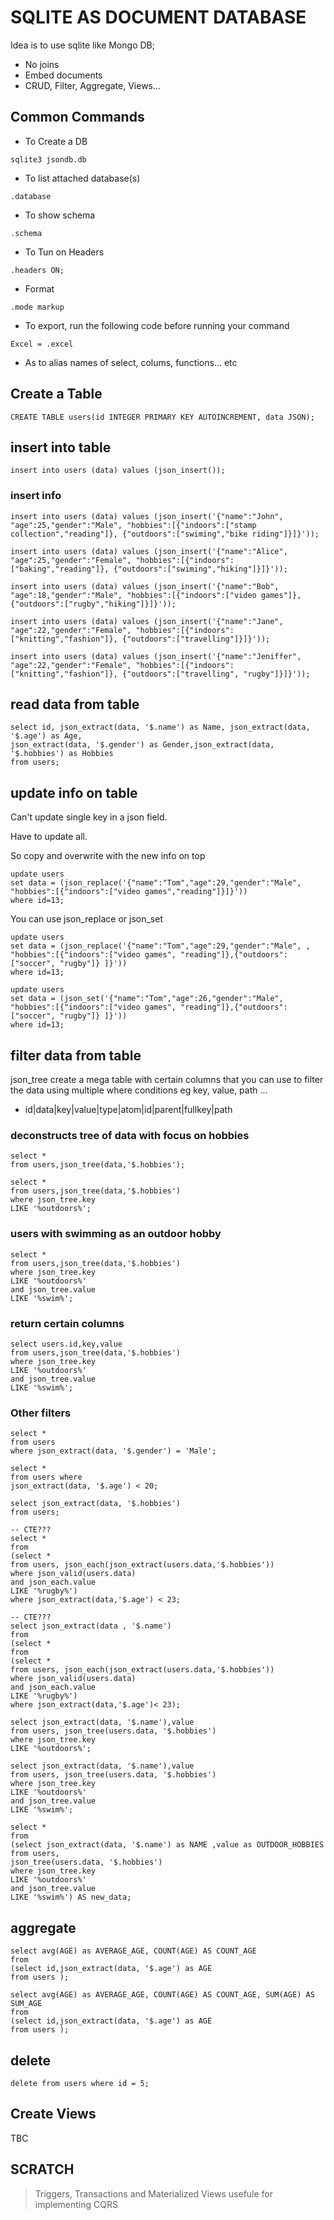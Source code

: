 
# SQLITE AS DOCUMENT DATABASE
Idea is to use sqlite like Mongo DB; 
* No joins
* Embed documents
* CRUD, Filter, Aggregate, Views... 

## Common Commands
* To Create a DB
```
sqlite3 jsondb.db
```
* To list attached database(s) 
```
.database
```
* To show schema
```
.schema
```
* To Tun on Headers 
```
.headers ON;
```
* Format
```
.mode markup
```
* To export, run the following code before running your command
```
Excel = .excel 
```
* As to alias names of select, colums, functions... etc


## Create a Table
```
CREATE TABLE users(id INTEGER PRIMARY KEY AUTOINCREMENT, data JSON);
```

## insert into table
```
insert into users (data) values (json_insert());
```

### insert info
```
insert into users (data) values (json_insert('{"name":"John", "age":25,"gender":"Male", "hobbies":[{"indoors":["stamp collection","reading"]}, {"outdoors":["swiming","bike riding"]}]}'));

insert into users (data) values (json_insert('{"name":"Alice", "age":25,"gender":"Female", "hobbies":[{"indoors":["baking","reading"]}, {"outdoors":["swiming","hiking"]}]}'));

insert into users (data) values (json_insert('{"name":"Bob", "age":18,"gender":"Male", "hobbies":[{"indoors":["video games"]}, {"outdoors":["rugby","hiking"]}]}'));

insert into users (data) values (json_insert('{"name":"Jane", "age":22,"gender":"Female", "hobbies":[{"indoors":["knitting","fashion"]}, {"outdoors":["travelling"]}]}'));

insert into users (data) values (json_insert('{"name":"Jeniffer", "age":22,"gender":"Female", "hobbies":[{"indoors":["knitting","fashion"]}, {"outdoors":["travelling", "rugby"]}]}'));
```

## read data from table
```
select id, json_extract(data, '$.name') as Name, json_extract(data, '$.age') as Age, 
json_extract(data, '$.gender') as Gender,json_extract(data, '$.hobbies') as Hobbies 
from users;
```

## update info on table
Can't update single key in a json field. 

Have to update all. 

So copy and overwrite with the new info on top

```
update users 
set data = (json_replace('{"name":"Tom","age":29,"gender":"Male", 
"hobbies":[{"indoors":["video games","reading"]}]}')) 
where id=13;
```
You can use json_replace or json_set
```
update users 
set data = (json_replace('{"name":"Tom","age":29,"gender":"Male", ,
"hobbies":[{"indoors":["video games", "reading"]},{"outdoors":["soccer", "rugby"]} ]}')) 
where id=13;

update users 
set data = (json_set('{"name":"Tom","age":26,"gender":"Male", 
"hobbies":[{"indoors":["video games", "reading"]},{"outdoors":["soccer", "rugby"]} ]}')) 
where id=13;
```

## filter data from table
json_tree create a mega table with certain columns that you can use to filter the data using multiple where conditions eg key, value, path ...
* id|data|key|value|type|atom|id|parent|fullkey|path

### deconstructs tree of data with focus on hobbies
```
select * 
from users,json_tree(data,'$.hobbies'); 

select * 
from users,json_tree(data,'$.hobbies') 
where json_tree.key 
LIKE '%outdoors%'; 
```

### users with swimming as an outdoor hobby
```
select * 
from users,json_tree(data,'$.hobbies') 
where json_tree.key 
LIKE '%outdoors%' 
and json_tree.value 
LIKE '%swim%'; 
```

### return certain columns
```
select users.id,key,value 
from users,json_tree(data,'$.hobbies') 
where json_tree.key 
LIKE '%outdoors%' 
and json_tree.value 
LIKE '%swim%';
```

### Other filters
```
select * 
from users 
where json_extract(data, '$.gender') = 'Male';

select * 
from users where 
json_extract(data, '$.age') < 20;

select json_extract(data, '$.hobbies') 
from users;

-- CTE???
select * 
from 
(select * 
from users, json_each(json_extract(users.data,'$.hobbies')) 
where json_valid(users.data) 
and json_each.value 
LIKE '%rugby%') 
where json_extract(data,'$.age') < 23;

-- CTE???
select json_extract(data , '$.name') 
from 
(select * 
from 
(select * 
from users, json_each(json_extract(users.data,'$.hobbies')) 
where json_valid(users.data) 
and json_each.value 
LIKE '%rugby%') 
where json_extract(data,'$.age')< 23);

select json_extract(data, '$.name'),value 
from users, json_tree(users.data, '$.hobbies') 
where json_tree.key 
LIKE '%outdoors%';

select json_extract(data, '$.name'),value 
from users, json_tree(users.data, '$.hobbies') 
where json_tree.key 
LIKE '%outdoors%' 
and json_tree.value 
LIKE '%swim%';

select * 
from 
(select json_extract(data, '$.name') as NAME ,value as OUTDOOR_HOBBIES from users, 
json_tree(users.data, '$.hobbies') 
where json_tree.key 
LIKE '%outdoors%' 
and json_tree.value 
LIKE '%swim%') AS new_data;
```

## aggregate
```
select avg(AGE) as AVERAGE_AGE, COUNT(AGE) AS COUNT_AGE 
from 
(select id,json_extract(data, '$.age') as AGE 
from users );

select avg(AGE) as AVERAGE_AGE, COUNT(AGE) AS COUNT_AGE, SUM(AGE) AS SUM_AGE 
from 
(select id,json_extract(data, '$.age') as AGE 
from users );
```

## delete
```
delete from users where id = 5;
```

## Create Views
TBC


## SCRATCH 
> Triggers, Transactions and Materialized Views usefule for implementing CQRS
